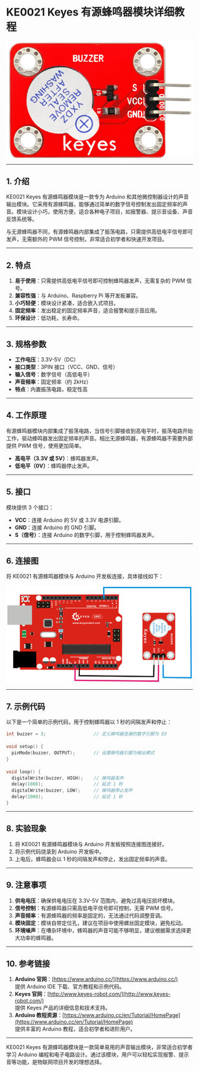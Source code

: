 # KE0021 Keyes 有源蜂鸣器模块详细教程

![image-20250312153600838](media/image-20250312153600838.png)

---

## **1. 介绍**

KE0021 Keyes 有源蜂鸣器模块是一款专为 Arduino 和其他微控制器设计的声音输出模块。它采用有源蜂鸣器，能够通过简单的数字信号控制发出固定频率的声音。模块设计小巧，使用方便，适合各种电子项目，如报警器、提示音设备、声音反馈系统等。

与无源蜂鸣器不同，有源蜂鸣器内部集成了振荡电路，只需提供高低电平信号即可发声，无需额外的 PWM 信号控制，非常适合初学者和快速开发项目。

---

## **2. 特点**

1. **易于使用**：只需提供高低电平信号即可控制蜂鸣器发声，无需复杂的 PWM 信号。
2. **兼容性强**：与 Arduino、Raspberry Pi 等开发板兼容。
3. **小巧轻便**：模块设计紧凑，适合嵌入式项目。
4. **固定频率**：发出稳定的固定频率声音，适合报警和提示音应用。
5. **环保设计**：低功耗，长寿命。

---

## **3. 规格参数**

- **工作电压**：3.3V-5V（DC）  
- **接口类型**：3PIN 接口（VCC、GND、信号）  
- **输入信号**：数字信号（高低电平）  
- **声音频率**：固定频率（约 2kHz）  
- **特点**：内置振荡电路，稳定性高  

---

## **4. 工作原理**

有源蜂鸣器模块内部集成了振荡电路，当信号引脚接收到高电平时，振荡电路开始工作，驱动蜂鸣器发出固定频率的声音。相比无源蜂鸣器，有源蜂鸣器不需要外部提供 PWM 信号，使用更加简单。

- **高电平（3.3V 或 5V）**：蜂鸣器发声。  
- **低电平（0V）**：蜂鸣器停止发声。

---

## **5. 接口**

模块提供 3 个接口：  
- **VCC**：连接 Arduino 的 5V 或 3.3V 电源引脚。  
- **GND**：连接 Arduino 的 GND 引脚。  
- **S（信号）**：连接 Arduino 的数字引脚，用于控制蜂鸣器发声。  

---

## **6. 连接图**

将 KE0021 有源蜂鸣器模块与 Arduino 开发板连接，具体接线如下：  

![image-20250312153618581](media/image-20250312153618581.png)

---

## **7. 示例代码**

以下是一个简单的示例代码，用于控制蜂鸣器以 1 秒的间隔发声和停止：

```cpp
int buzzer = 3;                  // 定义蜂鸣器连接的数字引脚为 D3

void setup() {
  pinMode(buzzer, OUTPUT);       // 设置蜂鸣器引脚为输出模式
}

void loop() {
  digitalWrite(buzzer, HIGH);    // 蜂鸣器发声
  delay(1000);                   // 延迟 1 秒
  digitalWrite(buzzer, LOW);     // 蜂鸣器停止发声
  delay(1000);                   // 延迟 1 秒
}
```

---

## **8. 实验现象**

1. 将 KE0021 有源蜂鸣器模块与 Arduino 开发板按照连接图连接好。  
2. 将示例代码烧录到 Arduino 开发板中。  
3. 上电后，蜂鸣器会以 1 秒的间隔发声和停止，发出固定频率的声音。  

---

## **9. 注意事项**

1. **供电电压**：确保供电电压在 3.3V-5V 范围内，避免过高电压损坏模块。  
2. **信号控制**：有源蜂鸣器只需高低电平信号即可控制，无需 PWM 信号。  
3. **声音频率**：有源蜂鸣器的频率是固定的，无法通过代码调整音调。  
4. **模块固定**：模块自带定位孔，建议在项目中使用螺丝固定模块，避免松动。  
5. **环境噪声**：在嘈杂环境中，蜂鸣器的声音可能不够明显，建议根据需求选择更大功率的蜂鸣器。  

---

## **10. 参考链接**

1. **Arduino 官网**：[https://www.arduino.cc/](https://www.arduino.cc/)  
   提供 Arduino IDE 下载、官方教程和示例代码。  
2. **Keyes 官网**：[http://www.keyes-robot.com/](http://www.keyes-robot.com/)  
   提供 Keyes 产品的详细信息和技术支持。  
4. **Arduino 教程资源**：[https://www.arduino.cc/en/Tutorial/HomePage](https://www.arduino.cc/en/Tutorial/HomePage)  
   提供丰富的 Arduino 教程，适合初学者和进阶用户。  
---

KE0021 Keyes 有源蜂鸣器模块是一款简单易用的声音输出模块，非常适合初学者学习 Arduino 编程和电子电路设计。通过该模块，用户可以轻松实现报警、提示音等功能，是物联网项目开发的理想选择。

